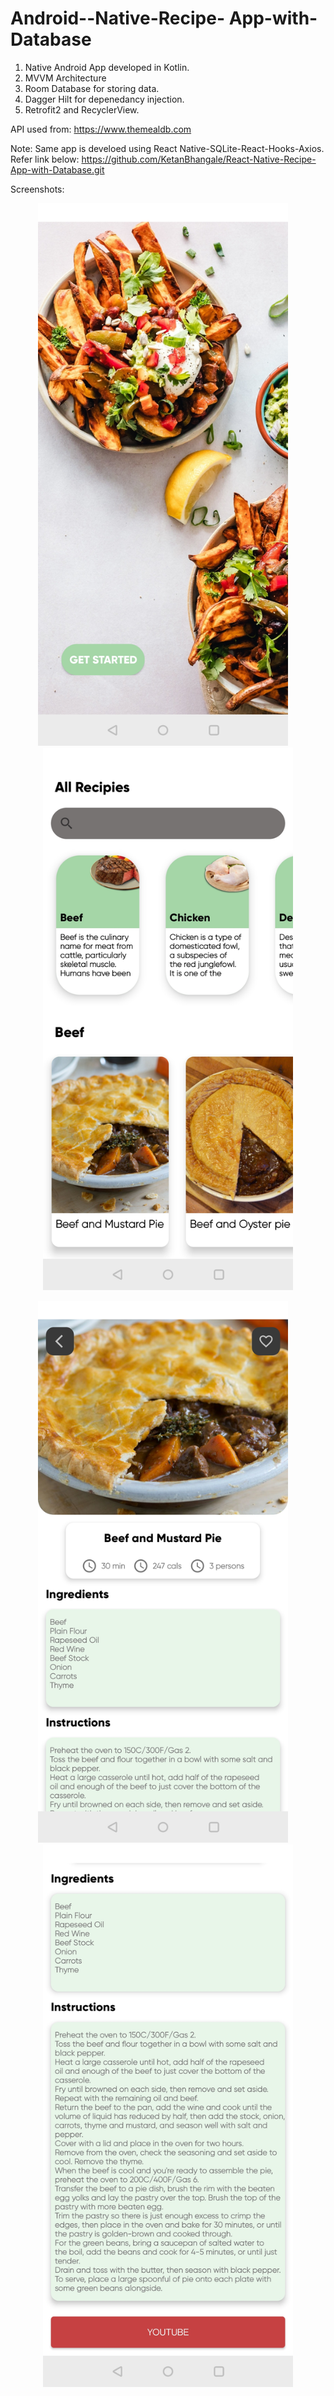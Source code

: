 # Android--Native-Recipe- App-with-Database
1. Native Android App developed in Kotlin.
2. MVVM Architecture
3. Room Database for storing data.
4. Dagger Hilt for depenedancy injection.
5. Retrofit2 and RecyclerView.

API used from: https://www.themealdb.com

Note: Same app is develoed using React Native-SQLite-React-Hooks-Axios. Refer link below:
https://github.com/KetanBhangale/React-Native-Recipe-App-with-Database.git

Screenshots:
<div align="center">
    <img src="screenshots/1.jpg" width="400px" </img> &nbsp;&nbsp;&nbsp; <img src="screenshots/2.jpg" width="400px" </img> 
    <p></p>
     <p></p>
</div>
<div align="center">
    <img src="screenshots/3.jpg" width="400px" </img> &nbsp;&nbsp;&nbsp; <img src="screenshots/4.jpg" width="400px" </img> 
    <p></p>
     <p></p>
</div>




